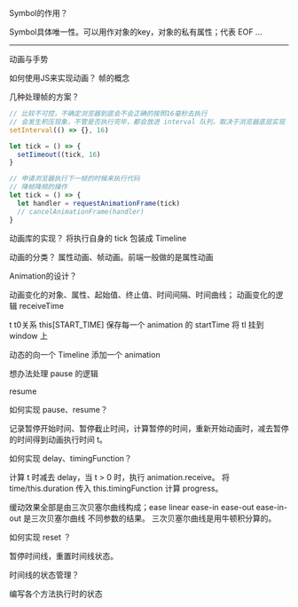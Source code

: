 

Symbol的作用？

Symbol具体唯一性。可以用作对象的key，对象的私有属性；代表 EOF ...

---

动画与手势

如何使用JS来实现动画？
帧的概念

几种处理帧的方案？
``` js
// 比较不可控，不确定浏览器到底会不会正确的按照16毫秒去执行
// 会发生积压现象，不管是否执行完毕，都会放进 interval 队列，取决于浏览器底层实现
setInterval(() => {}, 16)

let tick = () => {
  setIimeout((tick, 16)
}

// 申请浏览器执行下一帧的时候来执行代码
// 降帧降频的操作
let tick = () => {
  let handler = requestAnimationFrame(tick)
  // cancelAnimationFrame(handler)
}
```

动画库的实现？
将执行自身的 tick 包装成 Timeline

动画的分类？
属性动画、帧动画。前端一般做的是属性动画

Animation的设计？

动画变化的对象、属性、起始值、终止值、时间间隔、时间曲线；
动画变化的逻辑 receiveTime


t t0关系
this[START_TIME] 保存每一个 animation 的 startTime
将 tl 挂到 window 上

动态的向一个 Timeline 添加一个 animation

想办法处理 pause 的逻辑

resume

如何实现 pause、resume？

记录暂停开始时间、暂停截止时间，计算暂停的时间，重新开始动画时，减去暂停的时间得到动画执行时间 t。

如何实现 delay、timingFunction？

计算 t 时减去 delay，当 t > 0 时，执行 animation.receive。
将 time/this.duration 传入 this.timingFunction 计算 progress。

缓动效果全部是由三次贝塞尔曲线构成；ease linear ease-in ease-out ease-in-out 是三次贝塞尔曲线 不同参数的结果。
三次贝塞尔曲线是用牛顿积分算的。
 
如何实现 reset ？

暂停时间线，重置时间线状态。

时间线的状态管理？

编写各个方法执行时的状态


